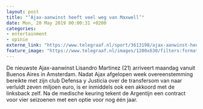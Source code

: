 ```yaml
---
layout: post
title: "’Ajax-aanwinst heeft veel weg van Maxwell’"
date: Mon, 20 May 2019 00:00:31 +0200
categories: 
- entertainment 
- opinie 
externe_link: "https://www.telegraaf.nl/sport/3613198/ajax-aanwinst-heeft-veel-weg-van-maxwell"
feature_image: "https://www.telegraaf.nl/images/1200x630/filters:format(jpeg):quality(80)/cdn-kiosk-api.telegraaf.nl/857a31ce-7a81-11e9-add9-02c309bc01c1.jpg"
---
```


<p class="intro">De nieuwste Ajax-aanwinst Lisandro Martinez (21) arriveert maandag vanuit Buenos Aires in Amsterdam. Nadat Ajax afgelopen week overeenstemming bereikte met zijn club Defensa y Justicia over de transfersom van naar verluidt zeven miljoen euro, is er inmiddels ook een akkoord met de linksback zelf. Na de medische keuring tekent de Argentijn een contract voor vier seizoenen met een optie voor nog één jaar.</p>
